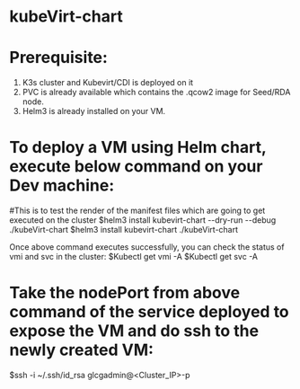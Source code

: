 # kubeVirt-chart
# Prerequisite:
1. K3s cluster and Kubevirt/CDI is deployed on it
2. PVC is already available which contains the .qcow2 image for Seed/RDA node.
3. Helm3 is already installed on your VM.

# To deploy a VM using Helm chart, execute below command on your Dev machine:
#This is to test the render of the manifest files which are going to get executed on the cluster
$helm3 install kubevirt-chart --dry-run --debug ./kubeVirt-chart
$helm3 install kubevirt-chart ./kubeVirt-chart

Once above command executes successfully, you can check the status of vmi and svc in the cluster:
$Kubectl get vmi -A
$Kubectl get svc -A

# Take the nodePort from above command of the service deployed to expose the VM and do ssh to the newly created VM:
$ssh -i ~/.ssh/id_rsa glcgadmin@<Cluster_IP>-p <NodePort>
